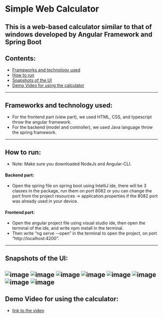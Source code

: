 # Simple Web Calculator
## This is a web-based calculator similar to that of windows developed by Angular Framework and Spring Boot
## Contents:
- [Frameworks and technology used](#Frameworks-and-technology-used)
- [How to run](#How-to-run)
- [Snapshots of the UI](#Snapshots-of-the-UI)
- [Demo Video for using the calculator](https://drive.google.com/file/d/1sTzXK4XYjFNsEc8gUkKepFy88FILiUoJ/view?usp=sharing)
---
## Frameworks and technology used:
- For the frontend part (view part), we used HTML, CSS, and typescript throw the angular framework.
- For the backend (model and controller), we used Java language throw the spring framework.
---
## How to run:
- Note: Make sure you downloaded NodeJs and Angular-CLI.
#### Backend part:
- Open the spring file on spring boot using IntelliJ ide, there will be 3 classes in the package, run them on port 8082 or you can change the port from the project resources → application.properties if the 8082 port was already used in your device.
#### Frontend part:
- Open the angular project file using visual studio ide, then open the terminal of the ide, and write npm install in the terminal.
- Then write “ng serve --open” in the terminal to open the project, on port “http://localhost:4200”.
---
## Snapshots of the UI:
![image](https://github.com/mahmoudattia12/ScreenShots/blob/main/calculator/Screenshot_20230208_070030.png?raw=true)
![image](https://github.com/mahmoudattia12/ScreenShots/blob/main/calculator/Screenshot_20230208_070302.png?raw=true)
![image](https://github.com/mahmoudattia12/ScreenShots/blob/main/calculator/Screenshot_20230208_070341.png?raw=true)
![image](https://github.com/mahmoudattia12/ScreenShots/blob/main/calculator/Screenshot_20230208_070402.png?raw=true)
![image](https://github.com/mahmoudattia12/ScreenShots/blob/main/calculator/Screenshot_20230208_070444.png?raw=true)
![image](https://github.com/mahmoudattia12/ScreenShots/blob/main/calculator/Screenshot_20230208_070503.png?raw=true)
![image](https://github.com/mahmoudattia12/ScreenShots/blob/main/calculator/Screenshot_20230208_070526.png?raw=true)
![image](https://github.com/mahmoudattia12/ScreenShots/blob/main/calculator/Screenshot_20230208_071009.png?raw=true)
---
## Demo Video for using the calculator:
- [link to the video](https://drive.google.com/file/d/1sTzXK4XYjFNsEc8gUkKepFy88FILiUoJ/view?usp=sharing)
